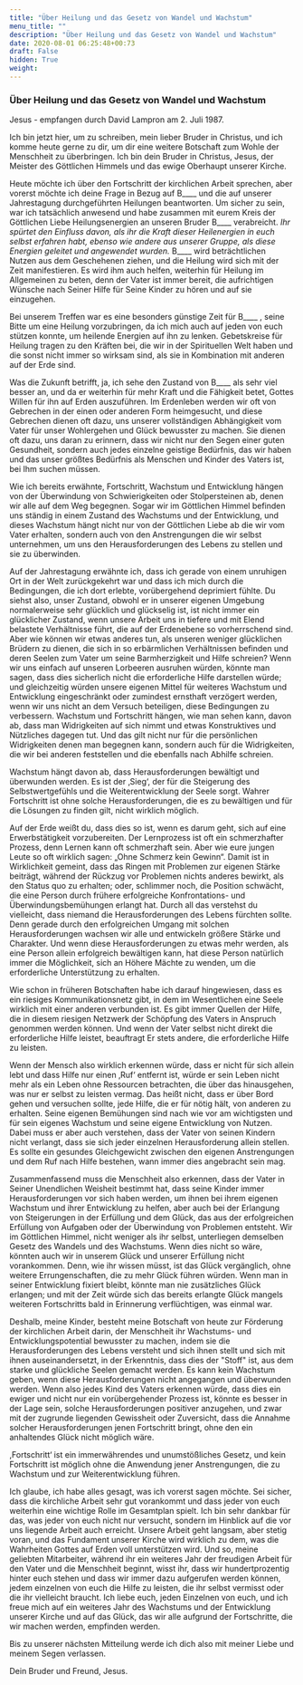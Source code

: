 ```yaml
---
title: "Über Heilung und das Gesetz von Wandel und Wachstum"
menu_title: ""
description: "Über Heilung und das Gesetz von Wandel und Wachstum"
date: 2020-08-01 06:25:48+00:73
draft: False
hidden: True
weight:
---
```

### Über Heilung und das Gesetz von Wandel und Wachstum

Jesus - empfangen durch David Lampron am 2. Juli 1987.

Ich bin jetzt hier, um zu schreiben, mein lieber Bruder in Christus, und ich komme heute gerne zu dir, um dir eine weitere Botschaft zum Wohle der Menschheit zu überbringen. Ich bin dein Bruder in Christus, Jesus, der Meister des Göttlichen Himmels und das ewige Oberhaupt unserer Kirche.

Heute möchte ich über den Fortschritt der kirchlichen Arbeit sprechen, aber vorerst möchte ich deine Frage in Bezug auf B____ und die auf unserer Jahrestagung durchgeführten Heilungen beantworten. Um sicher zu sein, war ich tatsächlich anwesend und habe zusammen mit eurem Kreis der Göttlichen Liebe Heilungsenergien an unseren Bruder B____ verabreicht. *Ihr spürtet den Einfluss davon, als ihr die Kraft dieser Heilenergien in euch selbst erfahren habt, ebenso wie andere aus unserer Gruppe, als diese Energien geleitet und angewendet wurden.* B____ wird beträchtlichen Nutzen aus dem Geschehenen ziehen, und die Heilung wird sich mit der Zeit manifestieren. Es wird ihm auch helfen, weiterhin für Heilung im Allgemeinen zu beten, denn der Vater ist immer bereit, die aufrichtigen Wünsche nach Seiner Hilfe für Seine Kinder zu hören und auf sie einzugehen.

Bei unserem Treffen war es eine besonders günstige Zeit für B____ , seine Bitte um eine Heilung vorzubringen, da ich mich auch auf jeden von euch stützen konnte, um heilende Energien auf ihn zu lenken. Gebetskreise für Heilung tragen zu den Kräften bei, die wir in der Spirituellen Welt haben und die sonst nicht immer so wirksam sind, als sie in Kombination mit anderen auf der Erde sind.

Was die Zukunft betrifft, ja, ich sehe den Zustand von B____ als sehr viel besser an, und da er weiterhin für mehr Kraft und die Fähigkeit betet, Gottes Willen für ihn auf Erden auszuführen. Im Erdenleben werden wir oft von Gebrechen in der einen oder anderen Form heimgesucht, und diese Gebrechen dienen oft dazu, uns unserer vollständigen Abhängigkeit vom Vater für unser Wohlergehen und Glück bewusster zu machen. Sie dienen oft dazu, uns daran zu erinnern, dass wir nicht nur den Segen einer guten Gesundheit, sondern auch jedes einzelne geistige Bedürfnis, das wir haben und das unser größtes Bedürfnis als Menschen und Kinder des Vaters ist, bei Ihm suchen müssen.

Wie ich bereits erwähnte, Fortschritt, Wachstum und Entwicklung hängen von der Überwindung von Schwierigkeiten oder Stolpersteinen ab, denen wir alle auf dem Weg begegnen. Sogar wir im Göttlichen Himmel befinden uns ständig in einem Zustand des Wachstums und der Entwicklung, und dieses Wachstum hängt nicht nur von der Göttlichen Liebe ab die wir vom Vater erhalten, sondern auch von den Anstrengungen die wir selbst unternehmen, um uns den Herausforderungen des Lebens zu stellen und sie zu überwinden.

Auf der Jahrestagung erwähnte ich, dass ich gerade von einem unruhigen Ort in der Welt zurückgekehrt war und dass ich mich durch die Bedingungen, die ich dort erlebte, vorübergehend deprimiert fühlte. Du siehst also, unser Zustand, obwohl er in unserer eigenen Umgebung normalerweise sehr glücklich und glückselig ist, ist nicht immer ein glücklicher Zustand, wenn unsere Arbeit uns in tiefere und mit Elend belastete Verhältnisse führt, die auf der Erdenebene so vorherrschend sind.  Aber wie können wir etwas anderes tun, als unseren weniger glücklichen Brüdern zu dienen, die sich in so erbärmlichen Verhältnissen befinden und deren Seelen zum Vater um seine Barmherzigkeit und Hilfe schreien? Wenn wir uns einfach auf unseren Lorbeeren ausruhen würden, könnte man sagen, dass dies sicherlich nicht die erforderliche Hilfe darstellen würde; und gleichzeitig würden unsere eigenen Mittel für weiteres Wachstum und Entwicklung eingeschränkt oder zumindest ernsthaft verzögert werden, wenn wir uns nicht an dem Versuch beteiligen, diese Bedingungen zu verbessern. Wachstum und Fortschritt hängen, wie man sehen kann, davon ab, dass man Widrigkeiten auf sich nimmt und etwas Konstruktives und Nützliches dagegen tut. Und das gilt nicht nur für die persönlichen Widrigkeiten denen man begegnen kann, sondern auch für die Widrigkeiten, die wir bei anderen feststellen und die ebenfalls nach Abhilfe schreien.

Wachstum hängt davon ab, dass Herausforderungen bewältigt und überwunden werden. Es ist der ‚Sieg‘, der für die Steigerung des Selbstwertgefühls und die Weiterentwicklung der Seele sorgt. Wahrer Fortschritt ist ohne solche Herausforderungen, die es zu bewältigen und für die Lösungen zu finden gilt, nicht wirklich möglich.

Auf der Erde weißt du, dass dies so ist, wenn es darum geht, sich auf eine Erwerbstätigkeit vorzubereiten. Der Lernprozess ist oft ein schmerzhafter Prozess, denn Lernen kann oft schmerzhaft sein. Aber wie eure jungen Leute so oft wirklich sagen: „Ohne Schmerz kein Gewinn“. Damit ist in Wirklichkeit gemeint, dass das Ringen mit Problemen zur eigenen Stärke beiträgt, während der Rückzug vor Problemen nichts anderes bewirkt, als den Status quo zu erhalten; oder, schlimmer noch, die Position schwächt, die eine Person durch frühere erfolgreiche Konfrontations- und Überwindungsbemühungen erlangt hat. Durch all das verstehst du vielleicht, dass niemand die Herausforderungen des Lebens fürchten sollte. Denn gerade durch den erfolgreichen Umgang mit solchen Herausforderungen wachsen wir alle und entwickeln größere Stärke und Charakter. Und wenn diese Herausforderungen zu etwas mehr werden, als eine Person allein erfolgreich bewältigen kann, hat diese Person natürlich immer die Möglichkeit, sich an Höhere Mächte zu wenden, um die erforderliche Unterstützung zu erhalten.

Wie schon in früheren Botschaften habe ich darauf hingewiesen, dass es ein riesiges Kommunikationsnetz gibt, in dem im Wesentlichen eine Seele wirklich mit einer anderen verbunden ist. Es gibt immer Quellen der Hilfe, die in diesem riesigen Netzwerk der Schöpfung des Vaters in Anspruch genommen werden können. Und wenn der Vater selbst nicht direkt die erforderliche Hilfe leistet, beauftragt Er stets andere, die erforderliche Hilfe zu leisten.

Wenn der Mensch also wirklich erkennen würde, dass er nicht für sich allein lebt und dass Hilfe nur einen ‚Ruf‘ entfernt ist, würde er sein Leben nicht mehr als ein Leben ohne Ressourcen betrachten, die über das hinausgehen, was nur er selbst zu leisten vermag. Das heißt nicht, dass er über Bord gehen und versuchen sollte, jede Hilfe, die er für nötig hält, von anderen zu erhalten. Seine eigenen Bemühungen sind nach wie vor am wichtigsten und für sein eigenes Wachstum und seine eigene Entwicklung von Nutzen. Dabei muss er aber auch verstehen, dass der Vater von seinen Kindern nicht verlangt, dass sie sich jeder einzelnen Herausforderung allein stellen. Es sollte ein gesundes Gleichgewicht zwischen den eigenen Anstrengungen und dem Ruf nach Hilfe bestehen, wann immer dies angebracht sein mag.

 Zusammenfassend muss die Menschheit also erkennen, dass der Vater in Seiner Unendlichen Weisheit bestimmt hat, dass seine Kinder immer Herausforderungen vor sich haben werden, um ihnen bei ihrem eigenen Wachstum und ihrer Entwicklung zu helfen, aber auch bei der Erlangung von Steigerungen in der Erfüllung und dem Glück, das aus der erfolgreichen Erfüllung von Aufgaben oder der Überwindung von Problemen entsteht. Wir im Göttlichen Himmel, nicht weniger als ihr selbst, unterliegen demselben Gesetz des Wandels und des Wachstums. Wenn dies nicht so wäre, könnten auch wir in unserem Glück und unserer Erfüllung nicht vorankommen. Denn, wie ihr wissen müsst, ist das Glück vergänglich, ohne weitere Errungenschaften, die zu mehr Glück führen würden. Wenn man in seiner Entwicklung fixiert bleibt, könnte man nie zusätzliches Glück erlangen; und mit der Zeit würde sich das bereits erlangte Glück mangels weiteren Fortschritts bald in Erinnerung verflüchtigen, was einmal war.  

Deshalb, meine Kinder, besteht meine Botschaft von heute zur Förderung der kirchlichen Arbeit darin, der Menschheit ihr Wachstums- und Entwicklungspotential bewusster zu machen, indem sie die Herausforderungen des Lebens versteht und sich ihnen stellt und sich mit ihnen auseinandersetzt, in der Erkenntnis, dass dies der "Stoff" ist, aus dem starke und glückliche Seelen gemacht werden. Es kann kein Wachstum geben, wenn diese Herausforderungen nicht angegangen und überwunden werden. Wenn also jedes Kind des Vaters erkennen würde, dass dies ein ewiger und nicht nur ein vorübergehender Prozess ist, könnte es besser in der Lage sein, solche Herausforderungen positiver anzugehen, und zwar mit der zugrunde liegenden Gewissheit oder Zuversicht, dass die Annahme solcher Herausforderungen jenen Fortschritt bringt, ohne den ein anhaltendes Glück nicht möglich wäre.

,Fortschritt‘ ist ein immerwährendes und unumstößliches Gesetz, und kein Fortschritt ist möglich ohne die Anwendung jener Anstrengungen, die zu Wachstum und zur Weiterentwicklung führen.

Ich glaube, ich habe alles gesagt, was ich vorerst sagen möchte. Sei sicher, dass die kirchliche Arbeit sehr gut vorankommt und dass jeder von euch weiterhin eine wichtige Rolle im Gesamtplan spielt. Ich bin sehr dankbar für das, was jeder von euch nicht nur versucht, sondern im Hinblick auf die vor uns liegende Arbeit auch erreicht. Unsere Arbeit geht langsam, aber stetig voran, und das Fundament unserer Kirche wird wirklich zu dem, was die Wahrheiten Gottes auf Erden voll unterstützen wird. Und so, meine geliebten Mitarbeiter, während ihr ein weiteres Jahr der freudigen Arbeit für den Vater und die Menschheit beginnt, wisst ihr, dass wir hundertprozentig hinter euch stehen und dass wir immer dazu aufgerufen werden können, jedem einzelnen von euch die Hilfe zu leisten, die ihr selbst vermisst oder die ihr vielleicht braucht. Ich liebe euch, jeden Einzelnen von euch, und ich freue mich auf ein weiteres Jahr des Wachstums und der Entwicklung unserer Kirche und auf das Glück, das wir alle aufgrund der Fortschritte, die wir machen werden, empfinden werden.

Bis zu unserer nächsten Mitteilung werde ich dich also mit meiner Liebe und meinem Segen verlassen.

Dein Bruder und Freund, Jesus.
